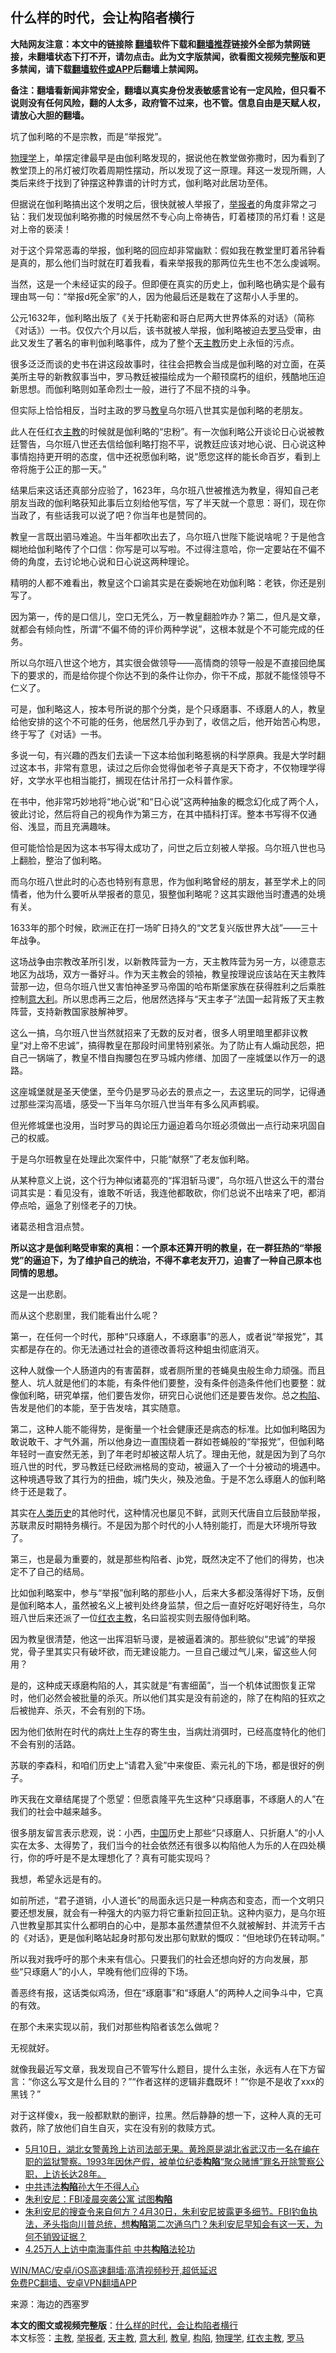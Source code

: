  <h2>什么样的时代，会让构陷者横行</h2> <p class="notice"><b>大陆网友注意：本文中的链接除 <a href="https://github.com/bannedbook/fanqiang" >翻墙</a>软件下载和<a href="https://github.com/killgcd/justmysocks/blob/master/README.md">翻墙推荐</a>链接外全部为禁网链接，未翻墙状态下打不开，请勿点击。此为文字版禁闻，欲看图文视频完整版和更多禁闻，请下载<a href="https://github.com/bannedbook/fanqiang">翻墙软件或APP</a>后翻墙上禁闻网。</p><p>备注：翻墙看新闻非常安全，翻墙以真实身份发表敏感言论有一定风险，但只看不说则没有任何风险，翻的人太多，政府管不过来，也不管。信息自由是天赋人权，请放心大胆的翻墙。</b></p>  <div class="entry"> <p id="conimg">坑了伽利略的不是宗教，而是“举报党”。</p> <p><a href="https://www.bannedbook.org/bnews/tag/%E7%89%A9%E7%90%86%E5%AD%A6/" class="st_tag internal_tag" rel="tag" title="标签 物理学 下的日志">物理学</a>上，单摆定律最早是由伽利略发现的，据说他在教堂做弥撒时，因为看到了教堂顶上的吊灯被灯吹着周期性摆动，所以发现了这一原理。拜这一发现所赐，人类后来终于找到了钟摆这种靠谱的计时方式，伽利略对此居功至伟。</p> <p>但据说在伽利略搞出这个发明之后，很快就被人举报了，<a href="https://www.bannedbook.org/bnews/tag/%E4%B8%BE%E6%8A%A5%E8%80%85/" class="st_tag internal_tag" rel="tag" title="标签 举报者 下的日志">举报者</a>的角度非常之刁钻：我们发现伽利略弥撒的时候居然不专心向上帝祷告，盯着楼顶的吊灯看！这是对上帝的亵渎！</p> <p>对于这个异常恶毒的举报，伽利略的回应却非常幽默：假如我在教堂里盯着吊钟看是真的，那么他们当时就在盯着我看，看来举报我的那两位先生也不怎么虔诚啊。</p> <p>当然，这是一个未经证实的段子。但即便在真实的历史上，伽利略也确实是个最有理由骂一句：“举报d死全家”的人，因为他最后还是栽在了这帮小人手里的。</p> <p>公元1632年，伽利略出版了《关于托勒密和哥白尼两大世界体系的对话》（简称《对话》）一书。仅仅六个月以后，该书就被人举报，伽利略被迫去<a href="https://www.bannedbook.org/bnews/tag/%e7%bd%97%e9%a9%ac/" class="st_tag internal_tag" rel="tag" title="标签 罗马 下的日志">罗马</a>受审，由此又发生了著名的审判伽利略事件，成为了整个<a href="https://www.bannedbook.org/bnews/tag/%e5%a4%a9%e4%b8%bb%e6%95%99/" class="st_tag internal_tag" rel="tag" title="标签 天主教 下的日志">天主教</a>历史上永恒的污点。</p> <p>很多泛泛而谈的史书在讲这段故事时，往往会把教会当成是伽利略的对立面，在英美所主导的新教叙事当中，罗马教廷被描绘成为一个颟顸腐朽的组织，残酷地压迫新思想。而伽利略则如革命烈士一般，进行了不屈不挠的斗争。</p> <p>但实际上恰恰相反，当时主政的罗马<a href="https://www.bannedbook.org/bnews/tag/%e6%95%99%e7%9a%87/" class="st_tag internal_tag" rel="tag" title="标签 教皇 下的日志">教皇</a>乌尔班八世其实是伽利略的老朋友。</p> <p>此人在任红衣<a href="https://www.bannedbook.org/bnews/tag/%e4%b8%bb%e6%95%99/" class="st_tag internal_tag" rel="tag" title="标签 主教 下的日志">主教</a>的时候就是伽利略的“忠粉”。有一次伽利略公开谈论日心说被教廷警告，乌尔班八世还去信给伽利略打抱不平，说教廷应该对地心说、日心说这种事情抱持更开明的态度，信中还祝愿伽利略，说“愿您这样的能长命百岁，看到上帝将施于公正的那一天。”</p> <p>结果后来这话还真部分应验了，1623年，乌尔班八世被推选为教皇，得知自己老朋友当政的伽利略获知此事后立刻给他写信，写了半天就一个意思：哥们，现在你当政了，有些话我可以说了吧？你当年也是赞同的。</p> <p>教皇一言既出驷马难追。牛当年都吹出去了，乌尔班八世陛下能说啥呢？于是他含糊地给伽利略传了个口信：你写是可以写啦。不过得注意哈，你一定要站在不偏不倚的角度，去讨论地心说和日心说这两种理论。</p> <p>精明的人都不难看出，教皇这个口谕其实是在委婉地在劝伽利略：老铁，你还是别写了。</p> <p>因为第一，传的是口信儿，空口无凭么，万一教皇翻脸咋办？第二，但凡是文章，就都会有倾向性，所谓“不偏不倚的评价两种学说”，这根本就是个不可能完成的任务。</p>  <p>所以乌尔班八世这个地方，其实很会做领导——高情商的领导一般是不直接回绝属下的要求的，而是给你提个你达不到的条件让你办，你干不成，那就不能怪领导不仁义了。</p> <p>可是，伽利略这人，按本号所说的那个分类，是个只琢磨事、不琢磨人的人，教皇给他安排的这个不可能的任务，他居然几乎办到了，收信之后，他开始苦心构思，终于写了《对话》一书。</p> <p>多说一句，有兴趣的西友们去读一下这本给伽利略惹祸的科学原典。我是大学时翻过这本书，非常有意思，读过之后你会觉得伽老爷子真是天下奇才，不仅物理学得好，文学水平也相当能打，搁现在估计吊打一众科普作家。</p> <p>在书中，他非常巧妙地将“地心说”和“日心说”这两种抽象的概念幻化成了两个人，彼此讨论，然后将自己的视角作为第三方，在其中插科打诨。整本书写得不仅通俗、浅显，而且充满趣味。</p> <p>但可能恰恰是因为这本书写得太成功了，问世之后立刻被人举报。乌尔班八世也马上翻脸，整治了伽利略。</p> <p>而乌尔班八世此时的心态也特别有意思，作为伽利略曾经的朋友，甚至学术上的同情者，他为什么要听从举报者的意见，狠整伽利略呢？这其实跟他当时遭遇的处境有关。</p> <p>1633年的那个时候，欧洲正在打一场旷日持久的“文艺复兴版世界大战”——三十年战争。</p> <p>这场战争由宗教改革所引发，以新教阵营为一方，天主教阵营为另一方，以德意志地区为战场，双方一番好斗。作为天主教会的领袖，教皇按理说应该站在天主教阵营那一边，但乌尔班八世又害怕神圣罗马帝国的哈布斯堡家族在获得胜利之后乘胜控制<a href="https://www.bannedbook.org/bnews/tag/%e6%84%8f%e5%a4%a7%e5%88%a9/" class="st_tag internal_tag" rel="tag" title="标签 意大利 下的日志">意大利</a>。所以思虑再三之后，他居然选择与“天主孝子”法国一起背叛了天主教阵营，支持新教国家肢解神罗。</p> <p>这么一搞，乌尔班八世当然就招来了无数的反对者，很多人明里暗里都非议教皇“对上帝不忠诚”，搞得教皇在那段时间里特别紧张。为了防止有人煽动民怨，把自己一锅端了，教皇不惜自掏腰包在罗马城内修缮、加固了一座城堡以作万一的退路。</p> <p>这座城堡就是圣天使堡，至今仍是罗马必去的景点之一，去这里玩的同学，记得通过那些深沟高墙，感受一下当年乌尔班八世当年有多么风声鹤唳。</p> <p>但光修城堡也没用，当时罗马的舆论压力逼迫着乌尔班必须做出一点行动来巩固自己的权威。</p> <p>于是乌尔班教皇在处理此次案件中，只能“献祭”了老友伽利略。</p> <p>从某种意义上说，这个行为神似诸葛亮的“挥泪斩马谡”，乌尔班八世这么干的潜台词其实是：看见没有，谁敢不听话，我连他都敢砍，你们总说不出啥来了吧，都消停点哈，逼急了别怪老子的刀快。</p>  <p>诸葛丞相含泪点赞。</p> <p><strong>所以这才是伽利略受审案的真相：一个原本还算开明的教皇，在一群狂热的“举报党”的逼迫下，为了维护自己的统治，不得不拿老友开刀，迫害了一种自己原本也同情的思想。</strong></p> <p>这是一出悲剧。</p> <p>而从这个悲剧里，我们能看出什么呢？</p> <p>第一，在任何一个时代，那种“只琢磨人，不琢磨事”的恶人，或者说“举报党”，其实都是存在的。你无法通过社会的道德改善将这种蛆虫彻底消灭。</p> <p>这种人就像一个人肠道内的有害菌群，或者厕所里的苍蝇臭虫般生命力顽强。而且整人、坑人就是他们的本能，有条件他们要整，没有条件创造条件他们也要整：就像伽利略，研究单摆，他们要告发你，研究日心说他们还是要告发你。总之<a href="https://www.bannedbook.org/bnews/tag/%E6%9E%84%E9%99%B7/" class="st_tag internal_tag" rel="tag" title="标签 构陷 下的日志">构陷</a>、告发是他们的本能，至于告发啥，其实随意。</p> <p>第二，这种人能不能得势，是衡量一个社会健康还是病态的标准。比如伽利略因为敢说敢干、才气外漏，所以他身边一直围绕着一群如苍蝇般的“举报党”，但伽利略年轻时一直安然无恙，到了年老时却被这帮人坑了。理由无他，就是因为到了乌尔班八世的时代，罗马教廷已经欧洲格局的变动，被逼入了一个十分被动的境遇中。这种境遇导致了其行为的扭曲，城门失火，殃及池鱼。于是不怎么琢磨人的伽利略终于还是栽了。</p> <p>其实在<span class='wp_keywordlink'><a href="https://www.bannedbook.org/forum3/topic1750.html" title="考古学禁区-被掩藏的人类历史" target="_blank">人类历史</a></span>的其他时代，这种情况也屡见不鲜，武则天代唐自立后鼓励举报，苏联肃反时期特务横行。不是因为那个时代的小人特别能打，而是大环境所导致了。</p> <p>第三，也是最为重要的，就是那些构陷者、jb党，既然决定不了他们的得势，也决定不了自己的结局。</p> <p>比如伽利略案中，参与“举报”伽利略的那些小人，后来大多都没落得好下场，反倒是伽利略本人，虽然被名义上被判处终身监禁，但之后一直好吃好喝好待生，乌尔班八世后来还派了一位<a href="https://www.bannedbook.org/bnews/tag/%E7%BA%A2%E8%A1%A3%E4%B8%BB%E6%95%99/" class="st_tag internal_tag" rel="tag" title="标签 红衣主教 下的日志">红衣主教</a>，名曰监视实则去服侍伽利略。</p> <p>因为教皇很清楚，他这一出挥泪斩马谡，是被逼着演的。那些貌似“忠诚”的举报党，骨子里其实只有破坏欲，而无建设能力。一旦自己缓过气儿来，留这些人何用？</p> <p>是的，这种成天琢磨构陷的人，其实就是“有害细菌”，当一个机体试图恢复正常时，他们必然会被批量的杀灭。所以他们其实是没有前途的，除了在构陷的狂欢之后被抛弃、杀灭，不会有别的下场。</p> <p>因为他们依附在时代的病灶上生存的寄生虫，当病灶消弭时，已经高度特化的他们不会有别的活路。</p>  <p>苏联的李森科，和咱们历史上“请君入瓮”中来俊臣、索元礼的下场，都是很好的例子。</p> <p>昨天我在文章结尾提了个愿望：但愿袁隆平先生这种“只琢磨事，不琢磨人的人”在我们的社会中越来越多。</p> <p>很多朋友留言表示悲观，说：小西，<span class='wp_keywordlink_affiliate'><a href="https://www.bannedbook.org/" title="中国" target="_blank">中国</a></span>历史上那些“只琢磨人、只折磨人”的小人实在太多、太得势了，我们当今的社会依然还有很多以构陷他人为乐的人在四处横行，你的呼吁是不是太理想化了？真有可能实现吗？</p> <p>我想，希望永远是有的。</p> <p>如前所述，“君子道销，小人道长”的局面永远只是一种病态和变态，而一个文明只要还想发展，就会有一种强大的内驱力将它重新拉回正轨。这种内驱力，是乌尔班八世教皇那其实什么都明白的心中，是那本虽然遭禁但不久就被解封、并流芳千古的《对话》，更是伽利略站起身时那句发出那句默默的慨叹：“但地球仍在转动啊。”</p> <p>所以我对我呼吁的那个未来有信心。只要我们的社会还想向好的方向发展，那些“只琢磨人”的小人，早晚有他们应得的下场。</p> <p>善恶终有报，这话类似鸡汤，但在“琢磨事”和“琢磨人”的两种人之间争斗中，它真的有效。</p> <p>在那个未来实现以前，我们对那些构陷者该怎么做呢？</p> <p>无视就好。</p> <p>就像我最近写文章，我发现自己不管写什么题目，提什么主张，永远有人在下方留言：“你这么写文是什么目的？”“作者这样的逻辑非蠢既坏！”“你是不是收了xxx的黑钱？”</p> <p>对于这样傻x，我一般都默默的删评，拉黑。然后静静的想一下，这种人真的无可救药，除了放他们自生自灭，实在没有别的救赎方式。</p> <ul class='op-related-articles' title='相关阅读'> <li><a href='https://www.bannedbook.org/bnews/bannedvideo/20210514/1546280.html' target='_blank'>5月10日，湖北女警黄玲上访司法部无果。黄玲原是湖北省武汉市一名在编在职的监狱警察。1993年因休产假，被单位纪委<b>构陷</b>“聚众赌博”罪名开除警察公职，上访长达28年。</a></li> <li><a href='https://www.bannedbook.org/bnews/renquan/20210511/1543860.html' target='_blank'>中共违法<b>构陷</b>孙大午不得人心</a></li> <li><a href='https://www.bannedbook.org/bnews/cnnews/20210504/1539279.html' target='_blank'>朱利安尼：FBI凌晨突袭公寓 试图<b>构陷</b></a></li> <li><a href='https://www.bannedbook.org/bnews/comments/20210502/1537944.html' target='_blank'>朱利安尼的搜查令来自何方？4月30日，朱利安尼披露更多细节。FBI钓鱼执法，矛头指向川普总统，想<b>构陷</b>第二次通乌门？朱利安尼早知会有这一天，为何不销毁证据？</a></li> <li><a href='https://www.bannedbook.org/bnews/cbnews/20210426/1533692.html' target='_blank'>4.25万人上访中南海事件前 中共<b>构陷</b>法轮功</a></li> </ul> <p class="texttj"> <a href="https://github.com/bannedbook/fanqiang/wiki/V2ray%E6%9C%BA%E5%9C%BA" target="_blank">WIN/MAC/安卓/iOS高速翻墙:高清视频秒开,超低延迟</a><br/> <a href="https://github.com/bannedbook/fanqiang/wiki/%E7%A6%81%E9%97%BB%E7%BD%91%E5%AE%89%E5%8D%93%E7%BF%BB%E5%A2%99%E6%96%B0%E9%97%BBAPP" target="_blank">免费PC翻墙、安卓VPN翻墙APP</a></p><p> 来源：海边的西塞罗 </p> <a name='sharetosocial'></a>       <div><b>本文的图文或视频完整版</b>：<a href='https://www.bannedbook.org/bnews/comments/20210526/1554248.html'>什么样的时代，会让构陷者横行</a></div>  </div><!--END ENTRY--> <div class="postfooter"> <div>本文标签：<a href="https://www.bannedbook.org/bnews/tag/%e4%b8%bb%e6%95%99/" rel="tag">主教</a>, <a href="https://www.bannedbook.org/bnews/tag/%E4%B8%BE%E6%8A%A5%E8%80%85/" rel="tag">举报者</a>, <a href="https://www.bannedbook.org/bnews/tag/%e5%a4%a9%e4%b8%bb%e6%95%99/" rel="tag">天主教</a>, <a href="https://www.bannedbook.org/bnews/tag/%e6%84%8f%e5%a4%a7%e5%88%a9/" rel="tag">意大利</a>, <a href="https://www.bannedbook.org/bnews/tag/%e6%95%99%e7%9a%87/" rel="tag">教皇</a>, <a href="https://www.bannedbook.org/bnews/tag/%E6%9E%84%E9%99%B7/" rel="tag">构陷</a>, <a href="https://www.bannedbook.org/bnews/tag/%E7%89%A9%E7%90%86%E5%AD%A6/" rel="tag">物理学</a>, <a href="https://www.bannedbook.org/bnews/tag/%E7%BA%A2%E8%A1%A3%E4%B8%BB%E6%95%99/" rel="tag">红衣主教</a>, <a href="https://www.bannedbook.org/bnews/tag/%e7%bd%97%e9%a9%ac/" rel="tag">罗马</a></div>  </div><!--END POSTFOOTER--> 